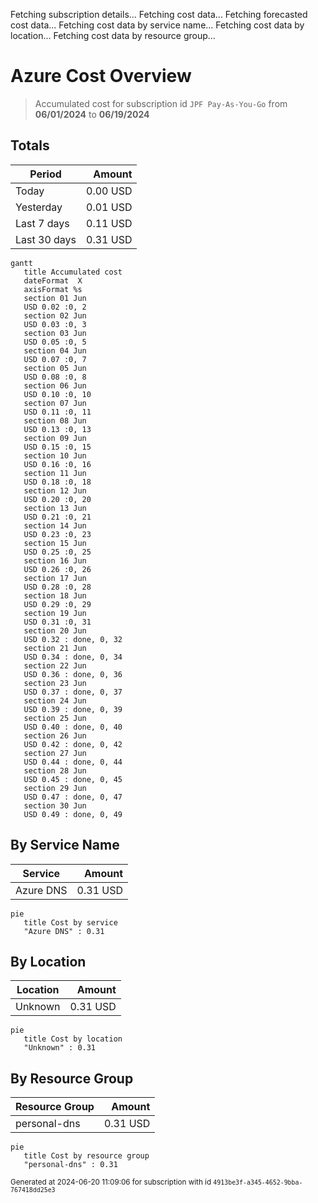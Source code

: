 Fetching subscription details...
Fetching cost data...
Fetching forecasted cost data...
Fetching cost data by service name...
Fetching cost data by location...
Fetching cost data by resource group...
# Azure Cost Overview

> Accumulated cost for subscription id `JPF Pay-As-You-Go` from **06/01/2024** to **06/19/2024**

## Totals

|Period|Amount|
|---|---:|
|Today|0.00 USD|
|Yesterday|0.01 USD|
|Last 7 days|0.11 USD|
|Last 30 days|0.31 USD|

```mermaid
gantt
   title Accumulated cost
   dateFormat  X
   axisFormat %s
   section 01 Jun
   USD 0.02 :0, 2
   section 02 Jun
   USD 0.03 :0, 3
   section 03 Jun
   USD 0.05 :0, 5
   section 04 Jun
   USD 0.07 :0, 7
   section 05 Jun
   USD 0.08 :0, 8
   section 06 Jun
   USD 0.10 :0, 10
   section 07 Jun
   USD 0.11 :0, 11
   section 08 Jun
   USD 0.13 :0, 13
   section 09 Jun
   USD 0.15 :0, 15
   section 10 Jun
   USD 0.16 :0, 16
   section 11 Jun
   USD 0.18 :0, 18
   section 12 Jun
   USD 0.20 :0, 20
   section 13 Jun
   USD 0.21 :0, 21
   section 14 Jun
   USD 0.23 :0, 23
   section 15 Jun
   USD 0.25 :0, 25
   section 16 Jun
   USD 0.26 :0, 26
   section 17 Jun
   USD 0.28 :0, 28
   section 18 Jun
   USD 0.29 :0, 29
   section 19 Jun
   USD 0.31 :0, 31
   section 20 Jun
   USD 0.32 : done, 0, 32
   section 21 Jun
   USD 0.34 : done, 0, 34
   section 22 Jun
   USD 0.36 : done, 0, 36
   section 23 Jun
   USD 0.37 : done, 0, 37
   section 24 Jun
   USD 0.39 : done, 0, 39
   section 25 Jun
   USD 0.40 : done, 0, 40
   section 26 Jun
   USD 0.42 : done, 0, 42
   section 27 Jun
   USD 0.44 : done, 0, 44
   section 28 Jun
   USD 0.45 : done, 0, 45
   section 29 Jun
   USD 0.47 : done, 0, 47
   section 30 Jun
   USD 0.49 : done, 0, 49
```

## By Service Name

|Service|Amount|
|---|---:|
|Azure DNS|0.31 USD|

```mermaid
pie
   title Cost by service
   "Azure DNS" : 0.31
```

## By Location

|Location|Amount|
|---|---:|
|Unknown|0.31 USD|

```mermaid
pie
   title Cost by location
   "Unknown" : 0.31
```

## By Resource Group

|Resource Group|Amount|
|---|---:|
|personal-dns|0.31 USD|

```mermaid
pie
   title Cost by resource group
   "personal-dns" : 0.31
```

<sup>Generated at 2024-06-20 11:09:06 for subscription with id `4913be3f-a345-4652-9bba-767418dd25e3`</sup>
